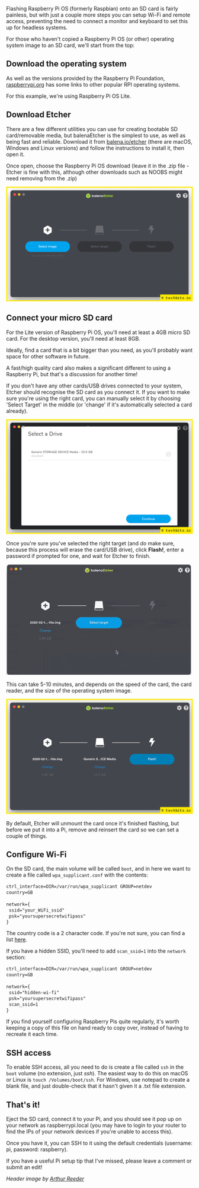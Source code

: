 <!--- META
title=Install Raspberry Pi OS and connect to Wi-Fi without a monitor
publish_date=20210703
description=How to install Raspberry Pi OS (Raspbian) and connect to Wi-Fi on a headless Raspberry Pi without having to connect a screen.
author=techbitsio
tags=raspberry pi
header_image=pi-zero.jpg
comments=5
-->

Flashing Raspberry Pi OS (formerly Raspbian) onto an SD card is fairly painless, but with just a couple more steps you can setup Wi-Fi and remote access, preventing the need to connect a monitor and keyboard to set this up for headless systems.

For those who haven't copied a Raspberry Pi OS (or other) operating system image to an SD card, we'll start from the top:

## Download the operating system

As well as the versions provided by the Raspberry Pi Foundation,  [raspberrypi.org](https://www.raspberrypi.org/software/operating-systems/) has some links to other popular RPI operating systems.

For this example, we're using Raspberry Pi OS Lite.

## Download Etcher

There are a few different utilities you can use for creating bootable SD card/removable media, but balenaEtcher is the simplest to use, as well as being fast and reliable. Download it from [balena.io/etcher](https://www.balena.io/etcher/) (there are macOS, Windows and Linux versions) and follow the instructions to install it, then open it.

Once open, choose the Raspberry Pi OS download (leave it in the .zip file - Etcher is fine with this, although other downloads such as NOOBS might need removing from the .zip)

<img alt="screenshot showing balenaEtcher interface" src="images/balenaEtcher-select-image.png" class="center"/>

## Connect your micro SD card

For the Lite version of Raspberry Pi OS, you'll need at least a 4GB micro SD card. For the desktop version, you'll need at least 8GB.

Ideally, find a card that is a bit bigger than you need, as you'll probably want space for other software in future.

A fast/high quality card also makes a significant different to using a Raspberry Pi, but that's a discussion for another time!

If you don't have any other cards/USB drives connected to your system, Etcher should recognise the SD card as you connect it. If you want to make sure you're using the right card, you can manually select it by choosing 'Select Target' in the middle (or 'change' if it's automatically selected a card already).

<img alt="screenshot showing option to pick SD card in balenaEtcher" src="images/balenaEtcher-select-drive-2.png" class="center"/>

Once you're sure you've selected the right target (and *do* make sure, because this process will erase the card/USB drive), click **Flash!**, enter a password if prompted for one, and wait for Etcher to finish.

<img src="images/etcher.gif" class="center" />

This can take 5-10 minutes, and depends on the speed of the card, the card reader, and the size of the operating system image.

<img alt="screenshot showing balenaEtcher ready to flash an SD card" src="images/balenaEtcher-flash-button.png" class="center"/>

By default, Etcher will unmount the card once it's finished flashing, but before we put it into a Pi, remove and reinsert the card so we can set a couple of things.

## Configure Wi-Fi

On the SD card, the main volume will be called `boot`, and in here we want to create a file called `wpa_supplicant.conf` with the contents:

```
ctrl_interface=DIR=/var/run/wpa_supplicant GROUP=netdev
country=GB

network={
 ssid="your_WiFi_ssid"
 psk="yoursupersecretwifipass"
}
```

The country code is a 2 character code. If you're not sure, you can find a list [here](https://en.wikipedia.org/wiki/ISO_3166-1).

If you have a hidden SSID, you'll need to add `scan_ssid=1` into the `network` section:

```
ctrl_interface=DIR=/var/run/wpa_supplicant GROUP=netdev
country=GB

network={
 ssid="hidden-wi-fi"
 psk="yoursupersecretwifipass"
 scan_ssid=1
}
```

If you find yourself configuring Raspberry Pis quite regularly, it's worth keeping a copy of this file on hand ready to copy over, instead of having to recreate it each time.

## SSH access

To enable SSH access, all you need to do is create a file called `ssh` in the `boot` volume (no extension, just *ssh*). The easiest way to do this on macOS or Linux is `touch /Volumes/boot/ssh`. For Windows, use notepad to create a blank file, and just double-check that it hasn't given it a .txt file extension.

## That's it!

Eject the SD card, connect it to your Pi, and you should see it pop up on your network as raspberrypi.local (you may have to login to your router to find the IPs of your network devices if you're unable to access this).

Once you have it, you can SSH to it using the default credentials (username: pi, password: raspberry).

If you have a useful Pi setup tip that I've missed, please leave a comment or submit an edit!

*Header image by [Arthur Reeder](https://pixabay.com/photos/raspberry-pi-zero-linux-board-1904918/)*